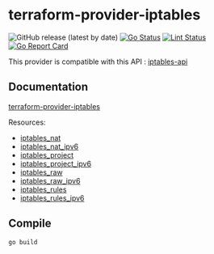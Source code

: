 # terraform-provider-iptables

![GitHub release (latest by date)](https://img.shields.io/github/v/release/jeremmfr/terraform-provider-iptables)
[![Go Status](https://github.com/jeremmfr/terraform-provider-iptables/workflows/Go%20Tests/badge.svg)](https://github.com/jeremmfr/terraform-provider-iptables/actions)
[![Lint Status](https://github.com/jeremmfr/terraform-provider-iptables/workflows/GolangCI-Lint/badge.svg)](https://github.com/jeremmfr/terraform-provider-iptables/actions)
[![Go Report Card](https://goreportcard.com/badge/github.com/jeremmfr/terraform-provider-iptables)](https://goreportcard.com/report/github.com/jeremmfr/terraform-provider-iptables)

This provider is compatible with this API : [iptables-api](https://github.com/jeremmfr/iptables-api)

## Documentation

[terraform-provider-iptables](docs/index.md)  

Resources:

* [iptables_nat](docs/resources/nat.md)
* [iptables_nat_ipv6](docs/resources/nat_ipv6.md)
* [iptables_project](docs/resources/project.md)
* [iptables_project_ipv6](docs/resources/project_ipv6.md)
* [iptables_raw](docs/resources/raw.md)
* [iptables_raw_ipv6](docs/resources/raw_ipv6.md)
* [iptables_rules](docs/resources/rules.md)
* [iptables_rules_ipv6](docs/resources/rules_ipv6.md)

## Compile

```shell
go build
```
